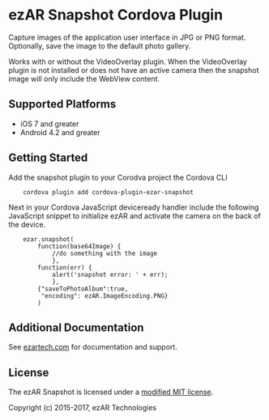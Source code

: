 # ezAR Snapshot Cordova Plugin
Capture images of the application user interface in JPG or PNG format. 
Optionally, save the image to the default photo gallery.

Works with or without the VideoOverlay plugin. When the VideoOverlay 
plugin is not installed or does not have an active camera then the 
snapshot image will only include the WebView content.

## Supported Platforms
- iOS 7 and greater
- Android 4.2 and greater 

## Getting Started
Add the snapshot plugin to your Corodva project the Cordova CLI

        cordova plugin add cordova-plugin-ezar-snapshot

Next in your Cordova JavaScript deviceready handler include the following 
JavaScript snippet to initialize ezAR and activate the camera on the 
back of the device.

        ezar.snapshot(
            function(base64Image) {
                //do something with the image
                },
            function(err) {
                alert('snapshot error: ' + err);
                },       
            {"saveToPhotoAlbum":true,
             "encoding": ezAR.ImageEncoding.PNG}
            )
                    
## Additional Documentation        
See [ezartech.com](http://ezartech.com) for documentation and support.

## License
The ezAR Snapshot is licensed under a [modified MIT license](http://www.ezartech.com/ezarstartupkit-license).


Copyright (c) 2015-2017, ezAR Technologies


